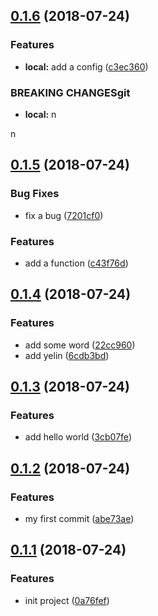 <a name="0.1.6"></a>
## [0.1.6](https://github.com/yelin2016/log2/compare/v0.1.5...v0.1.6) (2018-07-24)


### Features

* **local:** add a config ([c3ec360](https://github.com/yelin2016/log2/commit/c3ec360))


### BREAKING CHANGESgit 

* **local:** n

n



<a name="0.1.5"></a>
## [0.1.5](https://github.com/yelin2016/log2/compare/v0.1.4...v0.1.5) (2018-07-24)


### Bug Fixes

* fix a bug ([7201cf0](https://github.com/yelin2016/log2/commit/7201cf0))


### Features

* add a function ([c43f76d](https://github.com/yelin2016/log2/commit/c43f76d))



<a name="0.1.4"></a>
## [0.1.4](https://github.com/yelin2016/log2/compare/v0.1.3...v0.1.4) (2018-07-24)


### Features

* add some word ([22cc960](https://github.com/yelin2016/log2/commit/22cc960))
* add yelin ([6cdb3bd](https://github.com/yelin2016/log2/commit/6cdb3bd))



<a name="0.1.3"></a>
## [0.1.3](https://github.com/yelin2016/log2/compare/v0.1.2...v0.1.3) (2018-07-24)


### Features

* add hello world ([3cb07fe](https://github.com/yelin2016/log2/commit/3cb07fe))



<a name="0.1.2"></a>
## [0.1.2](https://github.com/yelin2016/log2/compare/v0.1.1...v0.1.2) (2018-07-24)


### Features

* my first commit ([abe73ae](https://github.com/yelin2016/log2/commit/abe73ae))



<a name="0.1.1"></a>
## [0.1.1](https://github.com/yelin2016/log2/compare/0a76fef...v0.1.1) (2018-07-24)


### Features

* init project ([0a76fef](https://github.com/yelin2016/log2/commit/0a76fef))



